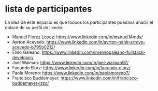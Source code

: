 # lista de participantes

La idea de este espacio es que todoos los participantes puedana añadir el enlace de su perfil de likedin.

- Manuel Florez Lopez: https://www.linkedin.com/in/manuel14mds/
- Ayrton Acevedo: https://www.linkedin.com/in/ayrton-nahir-arroyo-acevedo-b795b0212/
- Elvio Galeano: https://www.linkedin.com/in/elviogaleano-fullstack-developer/
- Joel Waiman: https://www.linkedin.com/in/joel-waiman97/
- Facundo Elorz: https://www.linkedin.com/in/facundo-elorz/
- Paola Moreno: https://www.linkedin.com/in/paolamoreno7/
- Francisco Buddemeyer: https://www.linkedin.com/in/francisco-buddemeyer-izzo/
